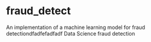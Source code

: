 # fraud_detect
An implementation of a machine learning model for fraud detectiondfadfefadfadf
Data Science
fraud detection
